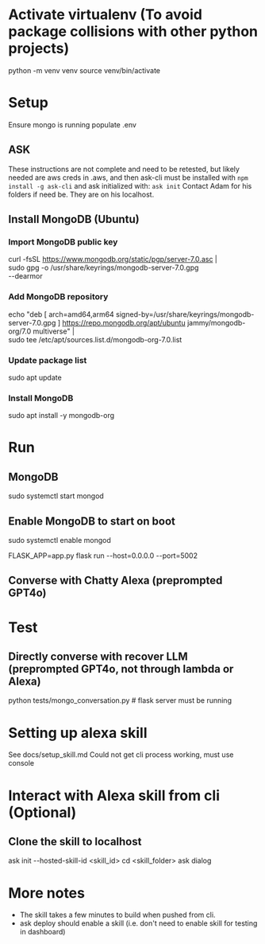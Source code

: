 # Activate virtualenv (To avoid package collisions with other python projects)
python -m venv venv
source venv/bin/activate

# Setup
Ensure mongo is running
populate .env 

## ASK
These instructions are not complete and need to be retested, but likely needed are aws creds in .aws, and then ask-cli must be installed with 
`npm install -g ask-cli`
and ask initialized with:
`ask init`
Contact Adam for his folders if need be. They are on his localhost.

## Install MongoDB (Ubuntu)
### Import MongoDB public key
curl -fsSL https://www.mongodb.org/static/pgp/server-7.0.asc | \
   sudo gpg -o /usr/share/keyrings/mongodb-server-7.0.gpg \
   --dearmor

### Add MongoDB repository
echo "deb [ arch=amd64,arm64 signed-by=/usr/share/keyrings/mongodb-server-7.0.gpg ] https://repo.mongodb.org/apt/ubuntu jammy/mongodb-org/7.0 multiverse" | \
   sudo tee /etc/apt/sources.list.d/mongodb-org-7.0.list

### Update package list
sudo apt update

### Install MongoDB
sudo apt install -y mongodb-org

# Run

## MongoDB
sudo systemctl start mongod

## Enable MongoDB to start on boot
sudo systemctl enable mongod

FLASK_APP=app.py flask run --host=0.0.0.0 --port=5002

## Converse with Chatty Alexa (preprompted GPT4o)

# Test
## Directly converse with recover LLM (preprompted GPT4o, not through lambda or Alexa)
python tests/mongo_conversation.py # flask server must be running

# Setting up alexa skill
See docs/setup_skill.md
Could not get cli process working, must use console

# Interact with Alexa skill from cli (Optional)
## Clone the skill to localhost
ask init --hosted-skill-id <skill_id>
cd <skill_folder>
ask dialog

# More notes
* The skill takes a few minutes to build when pushed from cli.
* ask deploy should enable a skill (i.e. don't need to enable skill for testing in dashboard)
